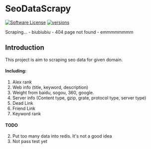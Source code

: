 # SeoDataScrapy
[![Software License](https://img.shields.io/badge/today%20-%20%20sunny-brightgreen.svg?style=flat-square)]()
[![versions](https://img.shields.io/badge/versions%20-%20%201.0.0-red.svg?style=flat-square)]()

Scraping... - biubiubiu - 404 page not found - emmmmmmmm

Introduction
-
This project is aim to scraping seo data for given domain.

#### Including:
1. Alex rank
2. Web info (title, keyword, description)
3. Weight from baidu, sogou, 360, google.
4. Server info (Content type, gzip, grate, protocol type, server type)
5. Dead Link
5. Friend Link
6. Keyword rank

#### TODO
2. Put too many data into redis. It's not a good idea
3. Not pass test yet
